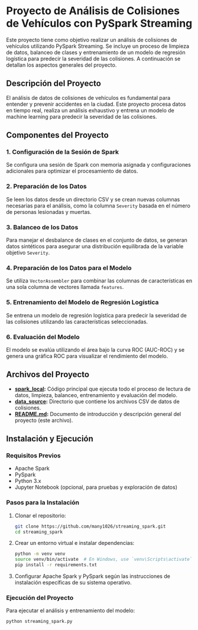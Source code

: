 # Proyecto de Análisis de Colisiones de Vehículos con PySpark Streaming

Este proyecto tiene como objetivo realizar un análisis de colisiones de vehículos utilizando PySpark Streaming. Se incluye un proceso de limpieza de datos, balanceo de clases y entrenamiento de un modelo de regresión logística para predecir la severidad de las colisiones. A continuación se detallan los aspectos generales del proyecto.

## Descripción del Proyecto

El análisis de datos de colisiones de vehículos es fundamental para entender y prevenir accidentes en la ciudad. Este proyecto procesa datos en tiempo real, realiza un análisis exhaustivo y entrena un modelo de machine learning para predecir la severidad de las colisiones.

## Componentes del Proyecto

### 1. Configuración de la Sesión de Spark

Se configura una sesión de Spark con memoria asignada y configuraciones adicionales para optimizar el procesamiento de datos.

### 2. Preparación de los Datos

Se leen los datos desde un directorio CSV y se crean nuevas columnas necesarias para el análisis, como la columna `Severity` basada en el número de personas lesionadas y muertas.

### 3. Balanceo de los Datos

Para manejar el desbalance de clases en el conjunto de datos, se generan datos sintéticos para asegurar una distribución equilibrada de la variable objetivo `Severity`.

### 4. Preparación de los Datos para el Modelo

Se utiliza `VectorAssembler` para combinar las columnas de características en una sola columna de vectores llamada `features`.

### 5. Entrenamiento del Modelo de Regresión Logística

Se entrena un modelo de regresión logística para predecir la severidad de las colisiones utilizando las características seleccionadas.

### 6. Evaluación del Modelo

El modelo se evalúa utilizando el área bajo la curva ROC (AUC-ROC) y se genera una gráfica ROC para visualizar el rendimiento del modelo.

## Archivos del Proyecto

- **[spark_local](./spark_local.md):** Código principal que ejecuta todo el proceso de lectura de datos, limpieza, balanceo, entrenamiento y evaluación del modelo.
- **[data_source](./data_source.md):** Directorio que contiene los archivos CSV de datos de colisiones.
- **[README.md](./README.md):** Documento de introducción y descripción general del proyecto (este archivo).

## Instalación y Ejecución

### Requisitos Previos

- Apache Spark
- PySpark
- Python 3.x
- Jupyter Notebook (opcional, para pruebas y exploración de datos)

### Pasos para la Instalación

1. Clonar el repositorio:
    ```bash
    git clone https://github.com/many1026/streaming_spark.git
    cd streaming_spark
    ```

2. Crear un entorno virtual e instalar dependencias:
    ```bash
    python -m venv venv
    source venv/bin/activate  # En Windows, use `venv\Scripts\activate`
    pip install -r requirements.txt
    ```

3. Configurar Apache Spark y PySpark según las instrucciones de instalación específicas de su sistema operativo.

### Ejecución del Proyecto

Para ejecutar el análisis y entrenamiento del modelo:

```bash
python streaming_spark.py
